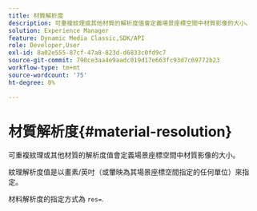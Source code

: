 ```yaml
---
title: 材質解析度
description: 可重複紋理或其他材質的解析度值會定義場景座標空間中材質影像的大小。
solution: Experience Manager
feature: Dynamic Media Classic,SDK/API
role: Developer,User
exl-id: 8a02e555-87cf-47a8-823d-d6833c0fd9c7
source-git-commit: 790ce3aa4e9aadc019d17e663fc93d7c69772b23
workflow-type: tm+mt
source-wordcount: '75'
ht-degree: 0%

---
```


# 材質解析度{#material-resolution}

可重複紋理或其他材質的解析度值會定義場景座標空間中材質影像的大小。

紋理解析度值是以畫素/英吋（或暈映為其場景座標空間指定的任何單位）來指定。

材料解析度的指定方式為 `res=`.
